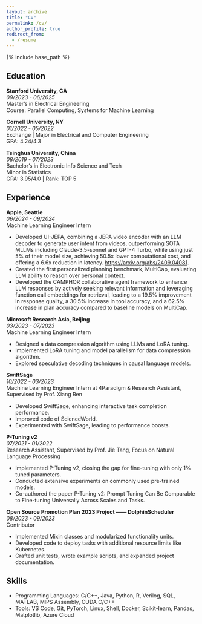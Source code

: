 ```yaml
---
layout: archive
title: "CV"
permalink: /cv/
author_profile: true
redirect_from:
  - /resume
---
```


{% include base_path %}

## Education
**Stanford University, CA**  
*09/2023 - 06/2025*  
Master’s in Electrical Engineering  
Course: Parallel Computing, Systems for Machine Learning

**Cornell University, NY**  
*01/2022 - 05/2022*  
Exchange | Major in Electrical and Computer Engineering  
GPA: 4.24/4.3

**Tsinghua University, China**  
*08/2019 - 07/2023*  
Bachelor’s in Electronic Info Science and Tech  
Minor in Statistics  
GPA: 3.95/4.0 | Rank: TOP 5

## Experience
**Apple, Seattle**  
*06/2024 - 09/2024*  
Machine Learning Engineer Intern
- Developed UI-JEPA, combining a JEPA video encoder with an LLM decoder to generate user intent from videos, outperforming SOTA MLLMs including Claude-3.5-sonnet and GPT-4 Turbo, while using just 5% of their model size, achieving 50.5x lower computational cost, and offering a 6.6x reduction in latency. https://arxiv.org/abs/2409.04081. 
- Created the first personalized planning benchmark, MultiCap, evaluating LLM ability to reason over personal context.
- Developed the CAMPHOR collaborative agent framework to enhance LLM responses by actively seeking relevant information and leveraging function call embeddings for retrieval, leading to a 19.5% improvement in response quality, a 30.5% increase in tool accuracy, and a 62.5% increase in plan accuracy compared to baseline models on MultiCap.

**Microsoft Research Asia, Beijing**  
*03/2023 - 07/2023*  
Machine Learning Engineer Intern
- Designed a data compression algorithm using LLMs and LoRA tuning.
- Implemented LoRA tuning and model parallelism for data compression algorithm.
- Explored speculative decoding techniques in causal language models.

**SwiftSage**  
*10/2022 - 03/2023*  
Machine Learning Engineer Intern at 4Paradigm & Research Assistant, Supervised by Prof. Xiang Ren
- Developed SwiftSage, enhancing interactive task completion performance.
- Improved code of ScienceWorld.
- Experimented with SwiftSage, leading to performance boosts.

**P-Tuning v2**  
*07/2021 - 01/2022*  
Research Assistant, Supervised by Prof. Jie Tang, Focus on Natural Language Processing
- Implemented P-Tuning v2, closing the gap for fine-tuning with only 1% tuned parameters.
- Conducted extensive experiments on commonly used pre-trained models.
- Co-authored the paper P-Tuning v2: Prompt Tuning Can Be Comparable to Fine-tuning Universally Across Scales and Tasks.

**Open Source Promotion Plan 2023 Project —— DolphinScheduler**  
*08/2023 - 09/2023*  
Contributor
- Implemented Mixin classes and modularized functionality units.
- Developed code to deploy tasks with additional resource limits like Kubernetes.
- Crafted unit tests, wrote example scripts, and expanded project documentation.

## Skills
- Programming Languages: C/C++, Java, Python, R, Verilog, SQL, MATLAB, MIPS Assembly, CUDA C/C++
- Tools: VS Code, Git, PyTorch, Linux, Shell, Docker, Scikit-learn, Pandas, Matplotlib, Azure Cloud

